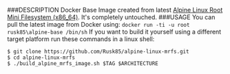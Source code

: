 ###DESCRIPTION
Docker Base Image created from latest [Alpine Linux Root Mini Filesystem (x86_64)](https://alpinelinux.org/downloads/). It's completely untouched. 
###USAGE
You can pull the latest image from Docker using: 
`docker run -ti -u root rusk85\alpine-base /bin/sh`
If you want to build it yourself using a different target platform run these commands in a linux shell:
    
    $ git clone https://github.com/Rusk85/alpine-linux-mrfs.git
    $ cd alpine-linux-mrfs
    $ ./build_alpine_mrfs_image.sh $TAG $ARCHITECTURE
